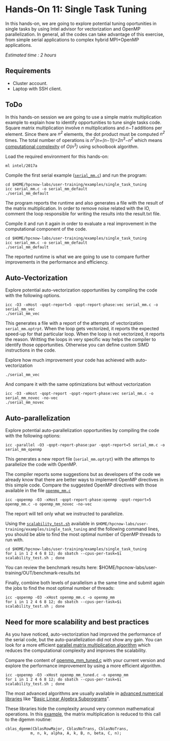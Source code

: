 <!--
Copyright (C) 2017 Jordi Blasco
Permission is granted to copy, distribute and/or modify this document
under the terms of the GNU Free Documentation License, Version 1.3
or any later version published by the Free Software Foundation;
with no Invariant Sections, no Front-Cover Texts, and no Back-Cover Texts.
A copy of the license is included in the section entitled "GNU
Free Documentation License".

HPCNow!, hereby disclaims all copyright interest in this document
`hpcnow-labs' written by Jordi Blasco.
-->
# Hands-On 11: Single Task Tuning

In this hands-on, we are going to explore potential tuning oportunities in single tasks by using Intel advisor for vectorization and OpenMP parallelization.
In general, all the codes can take advantage of this exercise, from simple serial applications to complex hybrid MPI+OpenMP applications.

*Estimated time : 2 hours*

## Requirements
* Cluster account.
* Laptop with SSH client.

## ToDo

In this hands-on session we are going to use a simple matrix multiplication example to explain how to identify opportunities to tune single tasks code. Square matrix multiplication involve *n* multiplications and *n−1* additions per element. Since there are *n<sup>2</sup>* elements, the dot product must be computed *n<sup>2</sup>* times. The total number of operations is *n<sup>2</sup>(n+(n−1))=2n<sup>3</sup>−n<sup>2</sup>* which means [computational complexity](https://en.m.wikipedia.org/wiki/Computational_complexity_of_mathematical_operations) of *O(n<sup>3</sup>)* using schoolbook algorithm.

Load the required environment for this hands-on:

```
ml intel/2017a
```

Compile the first serial example ([```serial_mm.c```](examples/single_task_tuning/serial_mm.c)) and run the program:

```
cd $HOME/hpcnow-labs/user-training/examples/single_task_tuning
icc serial_mm.c -o serial_mm_default
./serial_mm_default
```

The program reports the runtime and also generates a file with the result of the matrix multiplication.
In order to remove noise related with the IO, comment the loop responsible for writing the results into the result.txt file.

Compile it and run it again in order to evaluate a real improvement in the computational component of the code.

```
cd $HOME/hpcnow-labs/user-training/examples/single_task_tuning
icc serial_mm.c -o serial_mm_default
./serial_mm_default
```

The reported runtime is what we are going to use to compare further improvements in the performance and efficiency.

## Auto-Vectorization

Explore potential auto-vectorization opportunities by compiling the code with the following options.

```
icc -O3 -xHost -qopt-report=5 -qopt-report-phase:vec serial_mm.c -o serial_mm_vec
./serial_mm_vec
```

This generates a file with a report of the attempts of vectorization ```serial_mm.optrpt```.
When the loop gets vectorized, it reports the expected speed-up for that particular loop.
When the loop is not vectorized, it reports the reason. Writting the loops in very specific way helps the compiler to identify those opportunities. Otherwise you can define custom SIMD instructions in the code.

Explore how much improvement your code has achieved with auto-vectorization

```
./serial_mm_vec
```

And compare it with the same optimizations but without vectorization

```
icc -O3 -xHost -qopt-report -qopt-report-phase:vec serial_mm.c -o serial_mm_novec -no-vec
./serial_mm_novec
```

## Auto-parallelization

Explore potential auto-parallelization opportunities by compiling the code with the following options:

```
icc -parallel -O3 -qopt-report-phase:par -qopt-report=5 serial_mm.c -o serial_mm_openmp
```

This generates a new report file (```serial_mm.optrpt```) with the attemps to parallelize the code with OpenMP.

The compiler reports some suggestions but as developers of the code we already know that there are better ways to implement OpenMP directives in this simple code.
Compare the suggested OpenMP directives with those available in the file [```openmp_mm.c```](examples/single_task_tuning/openmp_mm.c)

```
icc -qopenmp -O3 -xHost -qopt-report-phase:openmp -qopt-report=5 openmp_mm.c -o openmp_mm_novec -no-vec
```

The report will tell only what we instructed to parallelize.

Using the [```scalability_test.sh```](examples/single_task_tuning/scalability_test.sh) available in ```$HOME/hpcnow-labs/user-training/examples/single_task_tuning``` and the following command lines, you should be able to find the most optimal number of OpenMP threads to run with.

```
cd $HOME/hpcnow-labs/user-training/examples/single_task_tuning
for i in 1 2 4 6 8 12; do sbatch --cpus-per-task=$i scalability_test.sh ; done
```

You can review the benchmark results here: $HOME/hpcnow-labs/user-training/OUT/benchmark-results.txt

Finally, combine both levels of parallelism a the same time and submit again the jobs to find the most optimal number of threads:

```
icc -qopenmp -O3 -xHost openmp_mm.c -o openmp_mm
for i in 1 2 4 6 8 12; do sbatch --cpus-per-task=$i scalability_test.sh ; done
```

## Need for more scalability and best practices
As you have noticed, auto-vectorization had improved the performance of the serial code, but the auto-parallelization did not show any gain. You can look for a more efficient [parallel matrix multiplication algorithm](https://en.m.wikipedia.org/wiki/Matrix_multiplication_algorithm#Parallel_and_distributed_algorithms) which reduces the computational complexity and improves the scalability.

Compare the content of [openmp_mm_tuned.c](examples/single_task_tuning/openmp_mm_tuned.c) with your current version and explore the performance improvement by using a more efficient algorithm.

```
icc -qopenmp -O3 -xHost openmp_mm_tuned.c -o openmp_mm
for i in 1 2 4 6 8 12; do sbatch --cpus-per-task=$i scalability_test.sh ; done
```

The most advanced algorithms are usually available in [advanced numerical libraries](https://en.wikipedia.org/wiki/List_of_numerical_libraries) like "[Basic Linear Algebra Subprograms](https://en.wikipedia.org/wiki/Basic_Linear_Algebra_Subprograms)".

These libraries hide the complexity around very common mathematical operations. In this [example](https://software.intel.com/en-us/node/529735), the matrix multiplication is reduced to this call to the dgemm routine:

```
cblas_dgemm(CblasRowMajor, CblasNoTrans, CblasNoTrans,
           m, n, k, alpha, A, k, B, n, beta, C, n);
```
